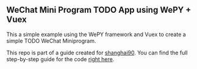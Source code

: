 ## WeChat Mini Program TODO App using WePY + Vuex

This a simple example using the WePY framework and Vuex to create a simple TODO WeChat Miniprogram.

This repo is part of a guide created for [shanghai90](https://www.sh90.dev). You can find the full step-by-step guide for the code [right here](https://www.sh90.dev/blog/what-is-wepy-lets-create-a-todo-app).